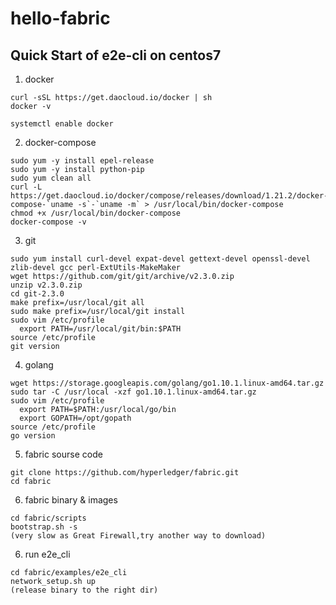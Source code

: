 # hello-fabric

## Quick Start of e2e-cli on centos7

1. docker
```
curl -sSL https://get.daocloud.io/docker | sh
docker -v

systemctl enable docker
```

2. docker-compose
```
sudo yum -y install epel-release
sudo yum -y install python-pip
sudo yum clean all
curl -L https://get.daocloud.io/docker/compose/releases/download/1.21.2/docker-compose-`uname -s`-`uname -m` > /usr/local/bin/docker-compose
chmod +x /usr/local/bin/docker-compose
docker-compose -v
```

3. git
```
sudo yum install curl-devel expat-devel gettext-devel openssl-devel zlib-devel gcc perl-ExtUtils-MakeMaker
wget https://github.com/git/git/archive/v2.3.0.zip
unzip v2.3.0.zip
cd git-2.3.0
make prefix=/usr/local/git all
sudo make prefix=/usr/local/git install
sudo vim /etc/profile
  export PATH=/usr/local/git/bin:$PATH
source /etc/profile
git version
```

4. golang
```
wget https://storage.googleapis.com/golang/go1.10.1.linux-amd64.tar.gz
sudo tar -C /usr/local -xzf go1.10.1.linux-amd64.tar.gz
sudo vim /etc/profile
  export PATH=$PATH:/usr/local/go/bin
  export GOPATH=/opt/gopath
source /etc/profile
go version
```

5. fabric sourse code
```
git clone https://github.com/hyperledger/fabric.git
cd fabric
```

6. fabric binary & images
```
cd fabric/scripts
bootstrap.sh -s
(very slow as Great Firewall,try another way to download)
```

6. run e2e_cli
```
cd fabric/examples/e2e_cli
network_setup.sh up
(release binary to the right dir)
```
